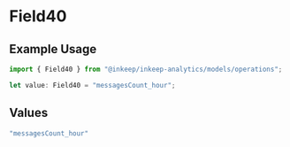 # Field40

## Example Usage

```typescript
import { Field40 } from "@inkeep/inkeep-analytics/models/operations";

let value: Field40 = "messagesCount_hour";
```

## Values

```typescript
"messagesCount_hour"
```